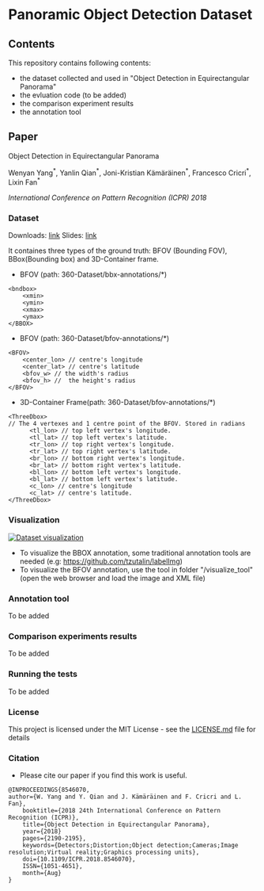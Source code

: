 # Panoramic Object Detection Dataset 

## Contents

This repository contains following contents:
* the dataset collected and used in "Object Detection in Equirectangular Panorama"
* the evluation code (to be added)
* the comparison experiment results
* the annotation tool

## Paper
Object Detection in Equirectangular Panorama

Wenyan Yang<sup>\*</sup>, Yanlin Qian<sup>\*</sup>, Joni-Kristian Kämäräinen<sup>\*</sup>, Francesco Cricri<sup>\*</sup>, Lixin Fan<sup>\*</sup>

*International Conference on Pattern Recognition (ICPR) 2018*

### Dataset

Downloads: [link](https://www.dropbox.com/s/skxqj94rno9ihjq/360-Dataset.zip?dl=0)
Slides: [link](https://1drv.ms/p/s!AjxmjW9wZcKxhWRqnijhIGrST0OC)

It containes three types of the ground truth: BFOV (Bounding FOV), BBox(Bounding box) and 3D-Container frame. 

* BFOV (path: 360-Dataset/bbx-annotations/*)
```
<bndbox>
	<xmin>
	<ymin>
	<xmax>
	<ymax>
</BBOX> 
```

* BFOV (path: 360-Dataset/bfov-annotations/*)
```
<BFOV> 
	<center_lon> // centre's longitude
	<center_lat> // centre's latitude
	<bfov_w> // the width's radius
	<bfov_h> //  the height's radius
</BFOV> 
```

* 3D-Container Frame(path: 360-Dataset/bfov-annotations/*)
```
<ThreeDbox> 
// The 4 vertexes and 1 centre point of the BFOV. Stored in radians
      <tl_lon> // top left vertex's longitude.
      <tl_lat> // top left vertex's latitude.
      <tr_lon> // top right vertex's longitude.
      <tr_lat> // top right vertex's latitude.
      <br_lon> // bottom right vertex's longitude.
      <br_lat> // bottom right vertex's latitude.
      <bl_lon> // bottom left vertex's longitude.
      <bl_lat> // bottom left vertex's latitude.
      <c_lon> // centre's longitude
      <c_lat> // centre's latitude.
</ThreeDbox>
```

### Visualization
[![Dataset visualization](https://img.youtube.com/vi/FTnfsmgwdQA/0.jpg)](https://www.youtube.com/watch?v=FTnfsmgwdQA "Data visualization")
* To visualize the BBOX annotation, some traditional annotation tools are needed (e.g: https://github.com/tzutalin/labelImg)
* To visualize the BFOV annotation, use the tool in folder "/visualize_tool" (open the web browser and load the image and XML file)

### Annotation tool

To be added

### Comparison experiments results

To be added

### Running the tests

To be added

### License

This project is licensed under the MIT License - see the [LICENSE.md](https://github.com/uenian33/360_object_detection_dataset/blob/master/LICENSE) file for details

### Citation
* Please cite our paper if you find this work is useful.
```
@INPROCEEDINGS{8546070, 
author={W. Yang and Y. Qian and J. Kämäräinen and F. Cricri and L. Fan}, 
	booktitle={2018 24th International Conference on Pattern Recognition (ICPR)}, 
	title={Object Detection in Equirectangular Panorama}, 
	year={2018}
	pages={2190-2195}, 
	keywords={Detectors;Distortion;Object detection;Cameras;Image resolution;Virtual reality;Graphics processing units}, 
	doi={10.1109/ICPR.2018.8546070}, 
	ISSN={1051-4651}, 
	month={Aug}
}

